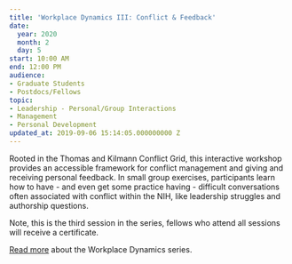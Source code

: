 ```yaml
---
title: 'Workplace Dynamics III: Conflict & Feedback'
date:
  year: 2020
  month: 2
  day: 5
start: 10:00 AM
end: 12:00 PM
audience:
- Graduate Students
- Postdocs/Fellows
topic:
- Leadership - Personal/Group Interactions
- Management
- Personal Development
updated_at: 2019-09-06 15:14:05.000000000 Z
---
```

Rooted in the Thomas and Kilmann Conflict Grid, this interactive
workshop provides an accessible framework for conflict management and
giving and receiving personal feedback. In small group exercises,
participants learn how to have - and even get some practice having
- difficult conversations often associated with conflict within the NIH,
like leadership struggles and authorship questions.

Note, this is the third session in the series, fellows who attend all
sessions will receive a certificate.

[Read more][1] about the Workplace Dynamics series.



[1]: https://www.training.nih.gov/leadership_training
